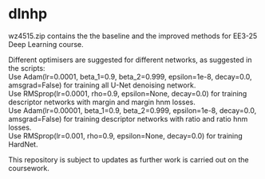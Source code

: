 # dlnhp
wz4515.zip contains the the baseline and the improved methods for EE3-25 Deep Learning course.

Different optimisers are suggested for different networks, as suggested in the scripts: <br/>
Use Adam(lr=0.0001, beta_1=0.9, beta_2=0.999, epsilon=1e-8, decay=0.0, amsgrad=False) for training all U-Net denoising network. <br/>
Use RMSprop(lr=0.0001, rho=0.9, epsilon=None, decay=0.0) for training descriptor networks with margin and margin hnm losses. <br/>
Use Adam(lr=0.00001, beta_1=0.9, beta_2=0.999, epsilon=1e-8, decay=0.0, amsgrad=False) for training descriptor networks with ratio and ratio hnm losses. <br/>
Use RMSprop(lr=0.001, rho=0.9, epsilon=None, decay=0.0) for training HardNet.<br/>

This repository is subject to updates as further work is carried out on the coursework.
